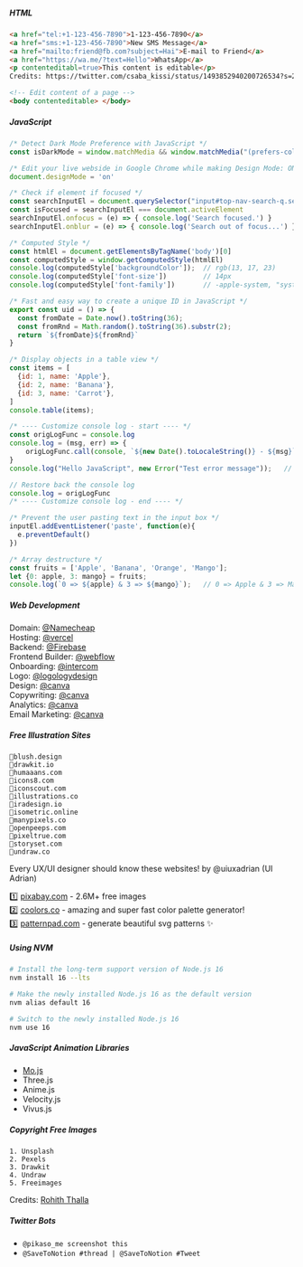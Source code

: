 
##### HTML
```html
<a href="tel:+1-123-456-7890">1-123-456-7890</a>
<a href="sms:+1-123-456-7890">New SMS Message</a>
<a href="mailto:friend@fb.com?subject=Hai">E-mail to Friend</a>
<a href="https://wa.me/?text=Hello">WhatsApp</a>
<p contenteditabl=true>This content is editable</p>
Credits: https://twitter.com/csaba_kissi/status/1493852940200726534?s=20&t=A3d-qYSHfyatT94emvHSzg

<!-- Edit content of a page -->
<body contenteditable> </body>
````

##### JavaScript
```javascript
/* Detect Dark Mode Preference with JavaScript */
const isDarkMode = window.matchMedia && window.matchMedia("(prefers-color-scheme:dark)").matches

/* Edit your live webside in Google Chrome while making Design Mode: ON */
document.designMode = 'on'

/* Check if element if focused */
const searchInputEl = document.querySelector("input#top-nav-search-q.search-input-field");
const isFocused = searchInputEl === document.activeElement
searchInputEl.onfocus = (e) => { console.log('Search focused.') }
searchInputEl.onblur = (e) => { console.log('Search out of focus...') }

/* Computed Style */
const htmlEl = document.getElementsByTagName('body')[0]
const computedStyle = window.getComputedStyle(htmlEl)
console.log(computedStyle['backgroundColor']);  // rgb(13, 17, 23)
console.log(computedStyle['font-size'])         // 14px
console.log(computedStyle['font-family'])       // -apple-system, "system-ui", "Segoe UI", Helvetica, Arial, sans-serif, "Apple Color Emoji", "Segoe UI Emoji"

/* Fast and easy way to create a unique ID in JavaScript */
export const uid = () => {
  const fromDate = Date.now().toString(36);
  const fromRnd = Math.random().toString(36).substr(2);
  return `${fromDate}${fromRnd}`
}

/* Display objects in a table view */
const items = [
  {id: 1, name: 'Apple'},
  {id: 2, name: 'Banana'},
  {id: 3, name: 'Carrot'},
]
console.table(items);

/* ---- Customize console log - start ---- */
const origLogFunc = console.log
console.log = (msg, err) => {
    origLogFunc.call(console, `${new Date().toLocaleString()} - ${msg}`, err)
}
console.log("Hello JavaScript", new Error("Test error message"));   // Thu, 10 Mar 2022 15:24:57 GMT - Hello JavaScript Error: Test error message

// Restore back the console log
console.log = origLogFunc
/* ---- Customize console log - end ---- */

/* Prevent the user pasting text in the input box */
inputEl.addEventListener('paste', function(e){
  e.preventDefault()
})

/* Array destructure */
const fruits = ['Apple', 'Banana', 'Orange', 'Mango'];
let {0: apple, 3: mango} = fruits;
console.log(`0 => ${apple} & 3 => ${mango}`);   // 0 => Apple & 3 => Mango

```

##### Web Development
Domain: [@Namecheap](https://twitter.com/Namecheap)  
Hosting: [@vercel](https://twitter.com/vercel)  
Backend: [@Firebase](https://twitter.com/Firebase)  
Frontend Builder: [@webflow](https://twitter.com/webflow)  
Onboarding: [@intercom](https://twitter.com/intercom)  
Logo: [@logologydesign](https://twitter.com/logologydesign)  
Design: [@canva](https://twitter.com/canva)   
Copywriting: [@canva](https://twitter.com/copy_ai)   
Analytics: [@canva](https://twitter.com/PlausibleHQ)   
Email Marketing: [@canva](https://twitter.com/Mailchimp)   


##### Free Illustration Sites
```
🔹blush.design
🔹drawkit.io
🔹humaaans.com
🔹icons8.com
🔹iconscout.com
🔹illustrations.co
🔹iradesign.io
🔹isometric.online
🔹manypixels.co
🔹openpeeps.com
🔹pixeltrue.com
🔹storyset.com
🔹undraw.co

````

Every UX/UI designer should know these websites! by @uiuxadrian (UI Adrian)

1️⃣ [pixabay.com](https://pixabay.com) - 2.6M+ free images  
2️⃣ [coolors.co](https://coolors.co) - amazing and super fast color palette generator!  
3️⃣ [patternpad.com](https://patternpad.com) - generate beautiful svg patterns ✨  

##### Using NVM
```sh
# Install the long-term support version of Node.js 16
nvm install 16 --lts

# Make the newly installed Node.js 16 as the default version
nvm alias default 16

# Switch to the newly installed Node.js 16
nvm use 16
```

##### JavaScript Animation Libraries
* [Mo.js](https://mojs.github.io/)
* Three.js
* Anime.js
* Velocity.js
* Vivus.js

##### Copyright Free Images
```
1. Unsplash
2. Pexels
3. Drawkit
4. Undraw
5. Freeimages
```
Credits: [Rohith Thalla](https://twitter.com/_rohiththalla_/status/1493191519871795200)  

##### Twitter Bots
- `@pikaso_me screenshot this`
- `@SaveToNotion #thread | @SaveToNotion #Tweet`

